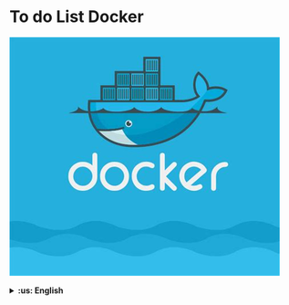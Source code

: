 # To do List Docker

![cover](./docker.jpeg)

<details>
  <summary markdown="span"><strong>:us: English</strong></summary><br />
  
## 💻 About the project

This repository contains a full-stack application: a to do list! This application needs to be containerized to work. I have developed the configuration files for each specific front: Front-end, Back-end and, for a test application that validates if the applications are communicating.

Project developed at Trybe, as part of their Back-end curriculum. 

The Back-end and the Front-end were provided by Trybe, and the configuration files for Docker were developed by me.

## 🚀 Built with
> This project were developed using the following technologies

- Docker

## 👩🏻‍💻 Skills

>In this project I have developed the following skills

- Learned how to use Docker commands in the Command Line Interface;
- Created Docker images of applications;
- Created and run Docker containers;
- Orchestrated containers using Docker Compose.

<details>
  <summary markdown="span"><strong>:brazil: Português</strong></summary><br />

## 💻 Sobre o projeto

Esse repositório contém uma aplicação full-stack: um aplicativo de lista de tarefas! No desafio proposto, para a aplicação funcionar, ela precisa ser conteinerizada através do Docker. Os arquivos de front-end, back-end e testes foram fornecidos pela Trybe e, eu desenvolvi os arquivos de configuração do Docker.

## 🚀 Tecnologias
  
- Docker

## 👩🏻‍💻 Habilidades

>Nesse projeto desenvolvi as seguintes habilidades

- Aprendi como usar os comandos do Docker na interface de linha de comandos(CLI;
- Criei Imagens Docker de aplicacões;
- Criei e rodei Containers Docker;
- Orquestrei containers usando Docker Compose.
